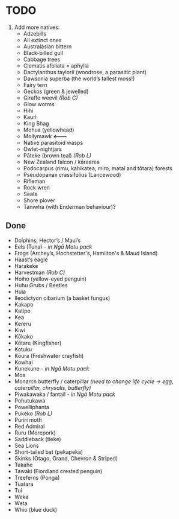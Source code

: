 # TODO

1. Add more natives:
    - Adzebills
    - All extinct ones
    - Australasian bittern
    - Black-billed gull
    - Cabbage trees
    - Clematis afoliata = aphylla
    - Dactylanthus taylorii (woodrose, a parasitic plant)
    - Dawsonia superba (the world’s tallest moss!)
    - Fairy tern
    - Geckos (green & jewelled)
    - Giraffe weevil _(Rob C)_
    - Glow worms
    - Hihi
    - Kauri
    - King Shag
    - Mohua (yellowhead)
    - Mollymawk **<---**
    - Native parasitoid wasps
    - Owlet-nightjars
    - Pāteke (brown teal) _(Rob L)_
    - New Zealand falcon / kārearea
    - Podocarpus (rimu, kahikatea, miro, mataī and tōtara) forests
    - Pseudopanax crassifolius (Lancewood)
    - Rifleman
    - Rock wren
    - Seals
    - Shore plover
    - Taniwha (with Enderman behaviour)?

## Done

- Dolphins, Hector’s / Maui’s
- Eels (Tuna) - _in Ngā Motu pack_
- Frogs (Archey’s, Hochstetter's, Hamilton's & Maud Island)
- Haast’s eagle
- Harakeke
- Harvestman _(Rob C)_
- Hoiho (yellow-eyed penguin)
- Huhu Grubs / Beetles
- Huia
- Ileodictyon cibarium (a basket fungus)
- Kakapo
- Katipo
- Kea
- Kereru
- Kiwi
- Kōkako
- Kōtare (Kingfisher)
- Kotuku
- Kōura (Freshwater crayfish)
- Kowhai
- Kunekune - _in Ngā Motu pack_
- Moa
- Monarch butterfly / caterpillar _(need to change life cycle -> egg, caterpillar, chrysalis, butterfly)_
- Piwakawaka / fantail - _in Ngā Motu pack_
- Pohutukawa
- Powelliphanta
- Pukeko _(Rob L)_
- Puriri moth
- Red Admiral
- Ruru (Morepork)
- Saddleback (‎tīeke)
- Sea Lions
- Short-tailed bat (pekapeka)
- Skinks (Otago, Grand, Chevron & Striped)
- Takahe
- Tawaki (Fiordland crested penguin)
- Treeferns (Ponga)
- Tuatara
- Tui
- Weka
- Weta
- Whio (blue duck)
